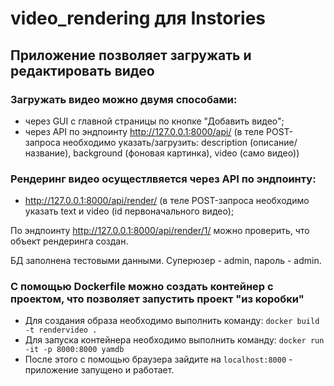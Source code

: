 # video_rendering для Instories
## Приложение позволяет загружать и редактировать видео
### Загружать видео можно двумя способами:
- через GUI с главной страницы по кнопке "Добавить видео";
- через API по эндпоинту http://127.0.0.1:8000/api/ (в теле POST-запроса необходимо указать/загрузить: description (описание/название), background (фоновая картинка), video (само видео))
### Рендеринг видео осущестлвяется через API по эндпоинту:
- http://127.0.0.1:8000/api/render/ (в теле POST-запроса необходимо указать text и video (id первоначального видео);

По эндпоинту http://127.0.0.1:8000/api/render/1/ можно проверить, что объект рендеринга создан.

БД заполнена тестовыми данными. Суперюзер - admin, пароль - admin.

### С помощью Dockerfile можно создать контейнер с проектом, что позволяет запустить проект "из коробки"
- Для создания образа необходимо выполнить команду: `docker build -t rendervideo .`
- Для запуска контейнера необходимо выполнить команду: `docker run -it -p 8000:8000 yamdb`
- После этого с помощью браузера зайдите на `localhost:8000` - приложение запущено и работает.
